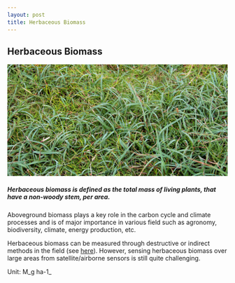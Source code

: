 ```yaml
---
layout: post
title: Herbaceous Biomass
---
```


## Herbaceous Biomass

![Herbaceous Biomass](/assets/img/wales/big/herbaceous-biomass.jpg)

##### Herbaceous biomass is defined as the total mass of living plants, that have a non-woody stem, per area.

Aboveground biomass plays a key role in the carbon cycle and climate processes and is of major importance in various field such as agronomy, biodiversity, climate, energy production, etc.

Herbaceous biomass can be measured through destructive or indirect methods in the field (see [here](https://livingearth.aber.ac.uk/data/ground-measurements/technics/herbaceous-biomass-ground-measurements/)). However, sensing herbaceous biomass over large areas from satellite/airborne sensors is still quite challenging.

Unit: M_g ha\-1_